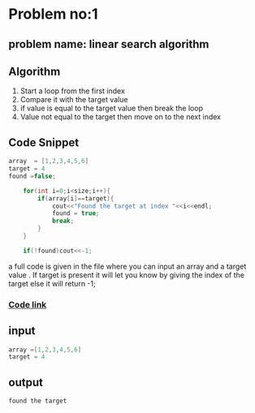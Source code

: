 # Problem no:1
## problem name: linear search algorithm

## Algorithm 
1. Start a loop from the first index
2. Compare it with the target value
3. if value is equal to the target value then break the loop
4. Value not equal to the target then move on to the next index


## Code Snippet
```cpp
array  = [1,2,3,4,5,6]
target = 4
found =false;

    for(int i=0;i<size;i++){
        if(array[i]==target){
            cout<<"Found the target at index "<<i<<endl;
            found = true;
            break;
        }
    }

    if(!found)cout<<-1;
```
a full code is given in the  file where you can input an array and a target value . If target is present it will let you know by giving the index of the target else it will return -1;

### [Code link](linear_search.cpp)

## input
```cpp
array =[1,2,3,4,5,6]
target = 4
```
## output 
```cpp
found the target
```